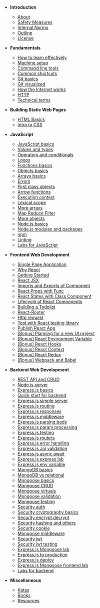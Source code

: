 - **Introduction**

  - [About](introduction/about_dev-training)
  - [Safety Measures](introduction/safety-measures)
    <!-- - [FAQ](introduction/faq) -->
    <!-- - [Prerequisite](introduction/prerequisite) -->
    <!-- - [Applying to Jumpstart](introduction/application) -->
  - [Internal Norms](introduction/internal-norms)
  - [Outline](introduction/outline_dev_training)
  - [License](introduction/license)

- **Fundamentals**

  - [How to learn effectively](fundamentals/how-to-learn)
  - [Machine setup](fundamentals/machine)
  - [Command line tools](fundamentals/command-line)
  - [Common shortcuts](fundamentals/shortcuts)
  - [Git basics](fundamentals/git-basics)
  - [Git visualized](fundamentals/git-visualize)
  - [How the Internet works](fundamentals/how-internet-works)
  - [HTTP](fundamentals/http)
  - [Technical terms](fundamentals/technical-terms)

- **Building Static Web Pages**

  - [HTML Basics](html&css/html)
  - [Intro to CSS](html&css/css-basics)

- **JavaScript**

  - [JavaScript basics](javascript/javascript-basics)
  - [Values and types](javascript/values-types)
  - [Operators and conditionals](javascript/operators-conditional)
  - [Loops](javascript/loops)
  - [Functions basics](javascript/functions-basics)
  - [Objects basics](javascript/objects-basics)
  - [Arrays basics](javascript/arrays-basics)
  - [Errors](javascript/errors)
  - [First class objects](javascript/first-class-objects)
  - [Arrow functions](javascript/arrow-functions)
  - [Execution context](javascript/execution-context)
  - [Lexical scope](javascript/lexical-scope)
  - [More arrays](javascript/arrays)
  - [Map Reduce Filter](javascript/map-reduce-filter)
  - [More objects](javascript/objects)
  - [Node.js basics](javascript/node-basics)
  - [Node.js modules and packages](javascript/node-modules)
  - [npm](javascript/npm)
  - [Linting](javascript/linting)
  - [Labs for JavaScript](javascript/javascript-labs)

- **Frontend Web Development**

  - [Single Page Application](frontend-web-development/single-page-application)
  - [Why React](frontend-web-development/why-react)
  - [Getting Started](frontend-web-development/react-hello-world)
  - [React JSX](frontend-web-development/react-jsx)
  - [Imports and Exports of Component](frontend-web-development/import-export-components)
  - [React Props with Func](frontend-web-development/react-props-with-func)
  - [React States with Class Component](frontend-web-development/react-state-with-class)
  - [Lifecycle of React Components](frontend-web-development/react-lifecycle)
  - [Building a Todolist](frontend-web-development/react-todo-list)
  - [React-Router](frontend-web-development/react-router)
  - [Http request](frontend-web-development/http-request)
  - [Test with React testing library](frontend-web-development/react-testing-library)
  - [Publish React App](frontend-web-development/publish-react)
  - [[Bonus] Planning for a new UI project](frontend-web-development/planning-new-project)
  - [[Bonus] React Environment Variable](frontend-web-development/react-env-variable)
  - [[Bonus] React Hooks](frontend-web-development/react-hooks)
  - [[Bonus] React Context](frontend-web-development/react-context)
  - [[Bonus] React Redux](frontend-web-development/react-redux)
  - [[Bonus] Webpack and Babel](frontend-web-development/webpack-babel)

- **Backend Web Development**

  - [REST API and CRUD](backend-web-development/rest-api)
  - [Node.js server](backend-web-development/node-server)
  - [Express.js basics](backend-web-development/express-basics)
  - [Quick start for backend](backend-web-development/backend-quick-start)
  - [Express.js simple server](backend-web-development/express-simple-server)
  - [Express.js routing](backend-web-development/express-routing)
  - [Express.js responses](backend-web-development/express-responses)
  - [Express.js middleware](backend-web-development/express-middleware)
  - [Express.js parsing body](backend-web-development/express-parsing-request-body)
  - [Express.js param processing](backend-web-development/express-param-processing)
  - [Express.js testing](backend-web-development/express-testing)
  - [Express.js routers](backend-web-development/express-routers)
  - [Express.js error handling](backend-web-development/express-error-handling)
  - [Express.js Joi validation](backend-web-development/express-joi-validation)
  - [Express.js async await](backend-web-development/express-async-await)
  - [Express.js express lab](backend-web-development/express-lab)
  - [Express.js env variable](backend-web-development/express-env-variable)
  - [MongoDB basics](backend-web-development/mongodb-basics)
  - [MongoDB vs relational](backend-web-development/mongodb-vs-relational)
  - [Mongoose basics](backend-web-development/mongoose-basics)
  - [Mongoose CRUD](backend-web-development/mongoose-crud)
  - [Mongoose virtuals](backend-web-development/mongoose-virtuals)
  - [Mongoose validation](backend-web-development/mongoose-validation)
  - [Mongoose testing](backend-web-development/mongoose-testing)
  - [Security auth](backend-web-development/security-auth)
  - [Security cryptography basics](backend-web-development/security-cryptography-basics)
  - [Security encrypt decrypt](backend-web-development/security-encrypt-decrypt)
  - [Security hashing and others](backend-web-development/security-hash-others)
  - [Security cookie](backend-web-development/security-cookie)
  - [Mongoose middleware](backend-web-development/mongoose-middleware)
  - [Security jwt](backend-web-development/security-jwt)
  - [Security jwt testing](backend-web-development/security-jwt-testing)
  - [Express.js Mongoose lab](backend-web-development/express-mongoose-lab)
  - [Express.js to production](backend-web-development/express-to-production)
  - [Express.js deploy](backend-web-development/express-deploy)
  - [Express.js Mongoose frontend lab](backend-web-development/express-mongoose-with-frontend-lab)
  - [Labs for backend](backend-web-development/backend-labs)

* **Miscellaneous**

  - [Katas](miscellaneous/katas)
  - [Books](miscellaneous/books)
  - [Resources](miscellaneous/resources)
